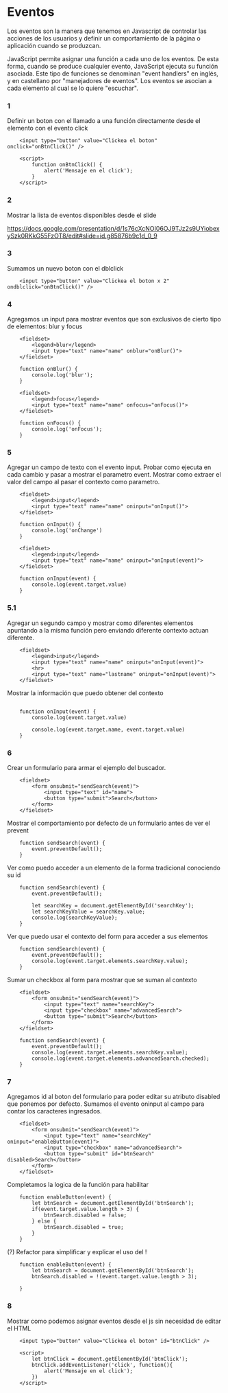 # Eventos

Los eventos son la manera que tenemos en Javascript de controlar las acciones de los usuarios y definir un comportamiento de la página o aplicación cuando se produzcan. 

JavaScript permite asignar una función a cada uno de los eventos. 
De esta forma, cuando se produce cualquier evento, JavaScript ejecuta su función asociada. Este tipo de funciones se denominan "event handlers" en inglés, y en castellano por "manejadores de eventos".
Los eventos se asocian a cada elemento al cual se lo quiere "escuchar".

### 1

Definir un boton con el llamado a una función directamente desde el elemento con el evento click

```
    <input type="button" value="Clickea el boton" onclick="onBtnClick()" />

    <script>
        function onBtnClick() {
            alert('Mensaje en el click');
        }
    </script>
```

### 2
Mostrar la lista de eventos disponibles desde el slide

https://docs.google.com/presentation/d/1s76cXcNOI06OJ9TJz2s9UYiobexySzk0RKkG55FzOT8/edit#slide=id.g85876b9c1d_0_9

### 3
Sumamos un nuevo boton con el dblclick

```
    <input type="button" value="Clickea el boton x 2" ondblclick="onBtnClick()" />
```

### 4
Agregamos un input para mostrar eventos que son exclusivos de cierto tipo de elementos: blur y focus

```
    <fieldset>
        <legend>blur</legend>
        <input type="text" name="name" onblur="onBlur()">
    </fieldset>    

    function onBlur() {
        console.log('blur');
    }
```

```
    <fieldset>
        <legend>focus</legend>
        <input type="text" name="name" onfocus="onFocus()">
    </fieldset>

    function onFocus() {
        console.log('onFocus');
    }            
```

### 5
Agregar un campo de texto con el evento input. Probar como ejecuta en cada cambio y pasar a mostrar el parametro event. Mostrar como extraer el valor del campo al pasar el contexto como parametro.

```
    <fieldset>
        <legend>input</legend>
        <input type="text" name="name" oninput="onInput()">
    </fieldset>    

    function onInput() {
        console.log('onChange')
    }    
```

```
    <fieldset>
        <legend>input</legend>
        <input type="text" name="name" oninput="onInput(event)">
    </fieldset>    

    function onInput(event) {
        console.log(event.target.value)
    }    
```

### 5.1
Agregar un segundo campo y mostrar como diferentes elementos apuntando a la misma función pero enviando diferente contexto actuan diferente.

```
    <fieldset>
        <legend>input</legend>
        <input type="text" name="name" oninput="onInput(event)">
        <hr>
        <input type="text" name="lastname" oninput="onInput(event)">
    </fieldset> 
``` 

Mostrar la información que puedo obtener del contexto

```

    function onInput(event) {
        console.log(event.target.value)

        console.log(event.target.name, event.target.value)
    } 
```

### 6
Crear un formulario para armar el ejemplo del buscador. 

```
    <fieldset>
        <form onsubmit="sendSearch(event)">
            <input type="text" id="name">
            <button type="submit">Search</button>
        </form>
    </fieldset>
```
Mostrar el comportamiento por defecto de un formulario antes de ver el prevent

```
    function sendSearch(event) {
        event.preventDefault();
    }
```

Ver como puedo acceder a un elemento de la forma tradicional conociendo su id


```
    function sendSearch(event) {
        event.preventDefault();

        let searchKey = document.getElementById('searchKey');
        let searchKeyValue = searchKey.value;
        console.log(searchKeyValue);
    }
``` 

Ver que puedo usar el contexto del form para acceder a sus elementos

```
    function sendSearch(event) {
        event.preventDefault();
        console.log(event.target.elements.searchKey.value);
    }
``` 

Sumar un checkbox al form para mostrar que se suman al contexto

```
    <fieldset>
        <form onsubmit="sendSearch(event)">
            <input type="text" name="searchKey">
            <input type="checkbox" name="advancedSearch">
            <button type="submit">Search</button>
        </form>
    </fieldset>

    function sendSearch(event) {
        event.preventDefault();
        console.log(event.target.elements.searchKey.value);
        console.log(event.target.elements.advancedSearch.checked);
    }    
```

### 7
Agregamos id al boton del formulario para poder editar su atributo disabled que ponemos por defecto. Sumamos el evento oninput al campo para contar los caracteres ingresados.

```
    <fieldset>
        <form onsubmit="sendSearch(event)">
            <input type="text" name="searchKey" oninput="enableButton(event)">
            <input type="checkbox" name="advancedSearch">
            <button type="submit" id="btnSearch" disabled>Search</button>
        </form>
    </fieldset>
```

Completamos la logica de la función para habilitar

```
    function enableButton(event) {
        let btnSearch = document.getElementById('btnSearch');
        if(event.target.value.length > 3) {
            btnSearch.disabled = false;
        } else {
            btnSearch.disabled = true;
        }
    }
``` 

(?) Refactor para simplificar y explicar el uso del !

```
    function enableButton(event) {
        let btnSearch = document.getElementById('btnSearch');
        btnSearch.disabled = !(event.target.value.length > 3);
        
    }
``` 

### 8
Mostrar como podemos asignar eventos desde el js sin necesidad de editar el HTML

```
    <input type="button" value="Clickea el boton" id="btnClick" />

    <script>
        let btnClick = document.getElementById('btnClick');
        btnClick.addEventListener('click', function(){
            alert('Mensaje en el click');
        })
    </script>
```